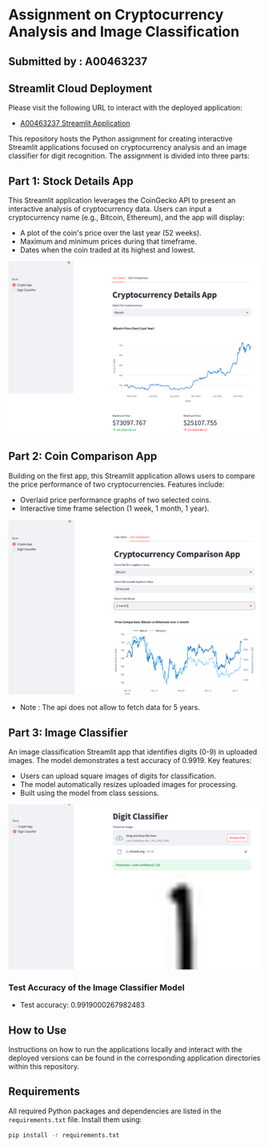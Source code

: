 # Assignment on Cryptocurrency Analysis and Image Classification

## Submitted by : A00463237

## Streamlit Cloud Deployment

Please visit the following URL to interact with the deployed application:

- [A00463237 Streamlit Application](https://a00463237-pythonassignment.streamlit.app/)


This repository hosts the Python assignment for creating interactive Streamlit applications focused on cryptocurrency analysis and an image classifier for digit recognition. The assignment is divided into three parts:


## Part 1: Stock Details App

This Streamlit application leverages the CoinGecko API to present an interactive analysis of cryptocurrency data. Users can input a cryptocurrency name (e.g., Bitcoin, Ethereum), and the app will display:

- A plot of the coin's price over the last year (52 weeks).
- Maximum and minimum prices during that timeframe.
- Dates when the coin traded at its highest and lowest.

![Cryptocurrency Detail App](app_screenshots/crypto_detail.png)

## Part 2: Coin Comparison App

Building on the first app, this Streamlit application allows users to compare the price performance of two cryptocurrencies. Features include:

- Overlaid price performance graphs of two selected coins.
- Interactive time frame selection (1 week, 1 month, 1 year).

![Cryptocurrency Comparison App](app_screenshots/crypto_comparison.png)


* Note : The api does not allow to fetch data for 5 years.


## Part 3: Image Classifier

An image classification Streamlit app that identifies digits (0-9) in uploaded images. The model demonstrates a test accuracy of 0.9919. Key features:

- Users can upload square images of digits for classification.
- The model automatically resizes uploaded images for processing.
- Built using the model from class sessions.

![Digit Classifier App](app_screenshots/digit_classifier.png)


### Test Accuracy of the Image Classifier Model

- Test accuracy: 0.9919000267982483




## How to Use

Instructions on how to run the applications locally and interact with the deployed versions can be found in the corresponding application directories within this repository.

## Requirements

All required Python packages and dependencies are listed in the `requirements.txt` file. Install them using:

```sh
pip install -r requirements.txt
